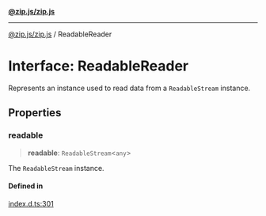 [**@zip.js/zip.js**](../README.md)

***

[@zip.js/zip.js](../globals.md) / ReadableReader

# Interface: ReadableReader

Represents an instance used to read data from a `ReadableStream` instance.

## Properties

### readable

> **readable**: `ReadableStream`\<`any`\>

The `ReadableStream` instance.

#### Defined in

[index.d.ts:301](https://github.com/gildas-lormeau/zip.js/blob/24ecd74cb4237f29fe97eb10cff1144c3877ce3d/index.d.ts#L301)
